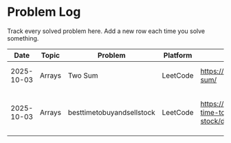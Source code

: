 

# Problem Log

Track every solved problem here. Add a new row each time you solve something.

| Date       | Topic   | Problem   | Platform | Link                                         | Approach                  | Time | Notes                     |
|------------|---------|-----------|----------|---------------------------------------------|---------------------------|------|---------------------------|
| 2025-10-03 | Arrays  | Two Sum   | LeetCode | https://leetcode.com/problems/two-sum/      | HashMap (num -> index)    | 12m  | Watch out for duplicates |
| 2025-10-03 | Arrays  | besttimetobuyandsellstock   | LeetCode | https://leetcode.com/problems/best-time-to-buy-and-sell-stock/description/      | track and update the min and max value    | 18m  | update min before calculating the max |